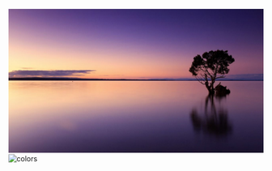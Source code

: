 ![img](sunset-1373171_1280.jpg)
![colors](https://coolors.co/palette/000814-001d3d-003566-ffc300-ffd60a)